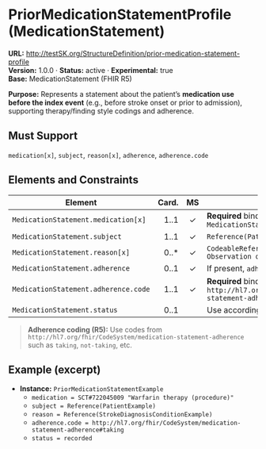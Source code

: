 

# PriorMedicationStatementProfile (MedicationStatement)

**URL:** http://testSK.org/StructureDefinition/prior-medication-statement-profile  
**Version:** 1.0.0 · **Status:** active · **Experimental:** true  
**Base:** MedicationStatement (FHIR R5)

**Purpose:** Represents a statement about the patient’s **medication use before the index event** (e.g., before stroke onset or prior to admission), supporting therapy/finding style codings and adherence.

## Must Support
`medication[x]`, `subject`, `reason[x]`, `adherence`, `adherence.code`

## Elements and Constraints

| Element | Card. | MS | Binding/Notes |
|---|---:|:---:|---|
| `MedicationStatement.medication[x]` | 1..1 | ✓ | **Required** binding to `MedicationStatementMedsCodesVS` |
| `MedicationStatement.subject` | 1..1 | ✓ | `Reference(Patient)` |
| `MedicationStatement.reason[x]` | 0..* | ✓ | `CodeableReference(Condition or Observation or DiagnosticReport)` |
| `MedicationStatement.adherence` | 0..1 | ✓ | If present, `adherence.code` is required |
| `MedicationStatement.adherence.code` | 1..1 | ✓ | **Required** binding to `http://hl7.org/fhir/ValueSet/medication-statement-adherence` |
| `MedicationStatement.status` | 0..1 |  | Use according to R5 (e.g., `recorded`) |

> **Adherence coding (R5):** Use codes from `http://hl7.org/fhir/CodeSystem/medication-statement-adherence` such as `taking`, `not-taking`, etc.

## Example (excerpt)
- **Instance:** `PriorMedicationStatementExample`  
  - `medication = SCT#722045009 "Warfarin therapy (procedure)"`  
  - `subject = Reference(PatientExample)`  
  - `reason = Reference(StrokeDiagnosisConditionExample)`  
  - `adherence.code = http://hl7.org/fhir/CodeSystem/medication-statement-adherence#taking`  
  - `status = recorded`


